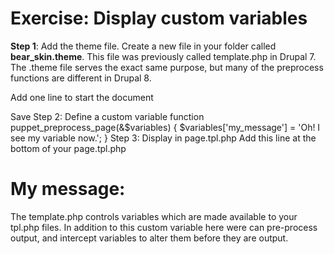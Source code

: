 # Exercise: Display custom variables

**Step 1**: Add the theme file.
Create a new file in your folder called **bear_skin.theme**. This file was previously called template.php in Drupal 7. The .theme file serves the exact same purpose, but many of the preprocess functions are different in Drupal 8.



Add one line to start the document
<?php 
but do not close the with ?>
Save
Step 2: Define a custom variable
function puppet_preprocess_page(&$variables) {
	$variables['my_message'] = 'Oh! I see my variable now.';
}
Step 3: Display in page.tpl.php
Add this line at the bottom of  your page.tpl.php
<h1>My message: <?php print $my_message; ?></h1>
The template.php controls variables which are made available to your tpl.php files. In addition to this custom variable here were can pre-process output, and intercept variables to alter them before they are output. 
